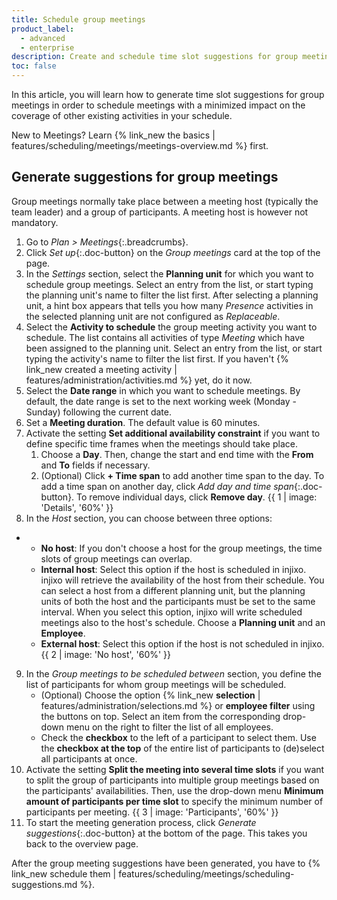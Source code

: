 ```yaml
---
title: Schedule group meetings
product_label:
  - advanced
  - enterprise
description: Create and schedule time slot suggestions for group meetings that impact the coverage of your other activities as little as possible (Meetings feature).
toc: false
---
```


In this article, you will learn how to generate time slot suggestions for group meetings in order to schedule meetings with a minimized impact on the coverage of other existing activities in your schedule.

New to Meetings? Learn {% link_new the basics | features/scheduling/meetings/meetings-overview.md %} first.

## Generate suggestions for group meetings

Group meetings normally take place between a meeting host (typically the team leader) and a group of participants. A meeting host is however not mandatory.

1. Go to _Plan > Meetings_{:.breadcrumbs}.
2. Click _Set up_{:.doc-button} on the _Group meetings_ card at the top of the page.
3. In the _Settings_ section, select the **Planning unit** for which you want to schedule group meetings. Select an entry from the list, or start typing the planning unit's name to filter the list first. After selecting a planning unit, a hint box appears that tells you how many _Presence_ activities in the selected planning unit are not configured as _Replaceable_.
4. Select the **Activity to schedule** the group meeting activity you want to schedule. The list contains all activities of type _Meeting_ which have been assigned to the planning unit. Select an entry from the list, or start typing the activity's name to filter the list first. If you haven't {% link_new created a meeting activity | features/administration/activities.md %} yet, do it now.
5. Select the **Date range** in which you want to schedule meetings. By default, the date range is set to the next working week (Monday - Sunday) following the current date.
6. Set a **Meeting duration**. The default value is 60 minutes.
7. Activate the setting **Set additional availability constraint** if you want to define specific time frames when the meetings should take place.
   1. Choose a **Day**. Then, change the start and end time with the **From** and **To** fields if necessary.
   2. (Optional) Click **+ Time span** to add another time span to the day. To add a time span on another day, click _Add day and time span_{:.doc-button}. To remove individual days, click **Remove day**.
      {{ 1 | image: 'Details', '60%' }}
8. In the _Host_ section, you can choose between three options:

- - **No host**: If you don't choose a host for the group meetings, the time slots of group meetings can overlap.
  - **Internal host**: Select this option if the host is scheduled in injixo. injixo will retrieve the availability of the host from their schedule. You can select a host from a different planning unit, but the planning units of both the host and the participants must be set to the same interval. When you select this option, injixo will write scheduled meetings also to the host's schedule. Choose a **Planning unit** and an **Employee**.
  - **External host**: Select this option if the host is not scheduled in injixo.
    {{ 2 | image: 'No host', '60%' }}

9. In the _Group meetings to be scheduled between_ section, you define the list of participants for whom group meetings will be scheduled.
   - (Optional) Choose the option {% link_new **selection** | features/administration/selections.md %} or **employee filter** using the buttons on top. Select an item from the corresponding drop-down menu on the right to filter the list of all employees.
   - Check the **checkbox** to the left of a participant to select them. Use the **checkbox at the top** of the entire list of participants to (de)select all participants at once.
10. Activate the setting **Split the meeting into several time slots** if you want to split the group of participants into multiple group meetings based on the participants' availabilities. Then, use the drop-down menu **Minimum amount of participants per time slot** to specify the minimum number of participants per meeting.
    {{ 3 | image: 'Participants', '60%' }}
11. To start the meeting generation process, click _Generate suggestions_{:.doc-button} at the bottom of the page. This takes you back to the overview page.

After the group meeting suggestions have been generated, you have to {% link_new schedule them | features/scheduling/meetings/scheduling-suggestions.md %}.
